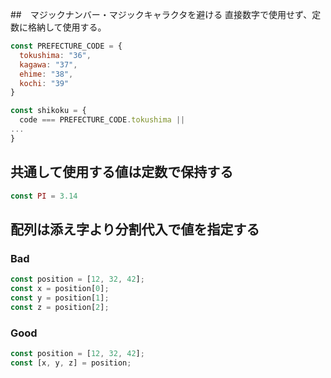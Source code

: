 ##　マジックナンバー・マジックキャラクタを避ける
直接数字で使用せず、定数に格納して使用する。
~~~ js
const PREFECTURE_CODE = {
  tokushima: "36",
  kagawa: "37",
  ehime: "38",
  kochi: "39"
}

const shikoku = {
  code === PREFECTURE_CODE.tokushima ||
...
}
~~~

## 共通して使用する値は定数で保持する
~~~ js
const PI = 3.14
~~~

## 配列は添え字より分割代入で値を指定する
### Bad

```javascript
const position = [12, 32, 42];
const x = position[0];
const y = position[1];
const z = position[2];
```

### Good

```javascript
const position = [12, 32, 42];
const [x, y, z] = position;
```

